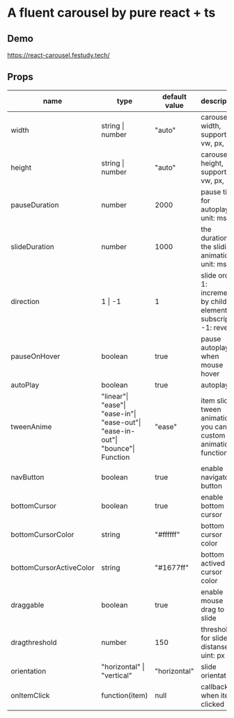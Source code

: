 # A fluent carousel by pure react + ts
## Demo
https://react-carousel.festudy.tech/

## Props
| name | type | default value | description |
|------|------|---------------|-------------|
| width | string \| number | "auto" | carousel width, support vw, px, % |
| height | string \| number | "auto" | carousel height, support vw, px, % |
| pauseDuration | number | 2000 | pause time for autoplay<br>unit: ms |
| slideDuration | number | 1000 | the duration of the sliding animation<br>unit: ms |
| direction | 1 \| -1 | 1 | slide order<br>1: increment by child element subscript<br>-1: reverse
| pauseOnHover | boolean | true | pause autoplay when mouse hover |
| autoPlay | boolean | true | autoplay |
| tweenAnime | "linear"\|<br>"ease"\|<br>"ease-in"\|<br>"ease-out"\|<br>"ease-in-out"\|<br>"bounce"\|<br>Function | "ease" | item slide tween animation, you can set custom animation functions |
| navButton | boolean | true | enable navigator button |
| bottomCursor | boolean | true | enable bottom cursor |
| bottomCursorColor | string | "#ffffff" | bottom cursor color |
| bottomCursorActiveColor | string | "#1677ff" | bottom actived cursor color |
| draggable | boolean | true | enable mouse drag to slide |
| dragthreshold | number | 150 | threshold for slide distanse<br>uint: px |
| orientation | "horizontal" \| "vertical" | "horizontal" | slide orientation |
| onItemClick | function(item) | null | callback when item clicked |